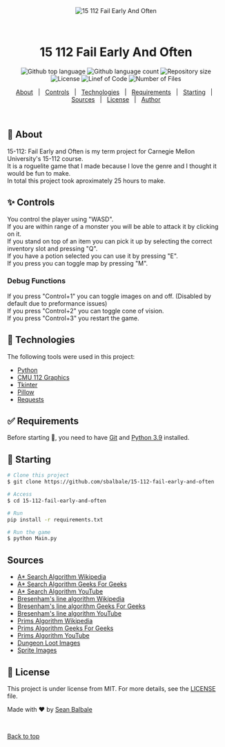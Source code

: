 <div align="center" id="top"> 
  <img src="./.github/app.gif" alt="15 112 Fail Early And Often" />

  &#xa0;

  <!-- <a href="https://15112failearlyandoften.netlify.app">Demo</a> -->
</div>

<h1 align="center">15 112 Fail Early And Often</h1>

<p align="center">
  <img alt="Github top language" src="https://img.shields.io/github/languages/top/sbalbale/15-112-fail-early-and-often?color=4484c7">

  <img alt="Github language count" src="https://img.shields.io/github/languages/count/sbalbale/15-112-fail-early-and-often?color=4484c7">

  <img alt="Repository size" src="https://img.shields.io/github/repo-size/sbalbale/15-112-fail-early-and-often?color=4484c7">

  <img alt="License" src="https://img.shields.io/github/license/sbalbale/15-112-fail-early-and-often?color=4484c7">
  
  <img alt="Linef of Code" src="https://tokei.cherrybrooknetworks.dev/b1/github/sbalbale/15-112-Fail-Early-and-Often">
  
  <img alt="Number of Files" src="https://img.shields.io/github/directory-file-count/sbalbale/15-112-Fail-Early-and-Often?color=4484c7&label=number%20of%20files">

  <!-- <img alt="Github issues" src="https://img.shields.io/github/issues/sbalbale/15-112-fail-early-and-often?color=56BEB8" /> -->

  <!-- <img alt="Github forks" src="https://img.shields.io/github/forks/sbalbale/15-112-fail-early-and-often?color=56BEB8" /> -->

  <!-- <img alt="Github stars" src="https://img.shields.io/github/stars/sbalbale/15-112-fail-early-and-often?color=56BEB8" /> -->
</p>

<!-- Status -->

<!-- <h4 align="center"> 
	🚧  15 112 Fail Early And Often 🚀 Under construction...  🚧
</h4> 

<hr> -->

<p align="center">
  <a href="#dart-about">About</a> &#xa0; | &#xa0; 
  <a href="#sparkles-controls">Controls</a> &#xa0; | &#xa0;
  <a href="#rocket-technologies">Technologies</a> &#xa0; | &#xa0;
  <a href="#white_check_mark-requirements">Requirements</a> &#xa0; | &#xa0;
  <a href="#checkered_flag-starting">Starting</a> &#xa0; | &#xa0;
  <a href="#sources">Sources</a> &#xa0; | &#xa0;
  <a href="#memo-license">License</a> &#xa0; | &#xa0;
  <a href="https://github.com/sbalbale" target="_blank">Author</a>
</p>

<br>

## :dart: About ##

15-112: Fail Early and Often is my term project for Carnegie Mellon University's 15-112 course.\
It is a roguelite game that I made because I love the genre and I thought it would be fun to make.\
In total this project took aproximately 25 hours to make.

## :sparkles: Controls ##
You control the player using "WASD".\
If you are within range of a monster you will be able to attack it by clicking on it.\
If you stand on top of an item you can pick it up by selecting the correct inventory slot and pressing "Q".\
If you have a potion selected you can use it by pressing "E".\
If you press you can toggle map by pressing "M".
### Debug Functions ###

If you press "Control+1" you can toggle images on and off. (Disabled by default due to preformance issues)\
If you press "Control+2" you can toggle cone of vision. \
If you press "Control+3" you restart the game.


## :rocket: Technologies ##

The following tools were used in this project:

- [Python](https://https://www.python.org/)
- [CMU 112 Graphics](https://www.cs.cmu.edu/~112/notes/cmu_112_graphics.py)
- [Tkinter](https://docs.python.org/3/library/tkinter.html#module-tkinter)
- [Pillow](https://pypi.org/project/Pillow/)
- [Requests](https://pypi.org/project/requests/)

## :white_check_mark: Requirements ##

Before starting :checkered_flag:, you need to have [Git](https://git-scm.com) and [Python 3.9](https://https://www.python.org/) installed.

## :checkered_flag: Starting ##

```bash
# Clone this project
$ git clone https://github.com/sbalbale/15-112-fail-early-and-often

# Access
$ cd 15-112-fail-early-and-often

# Run
pip install -r requirements.txt

# Run the game
$ python Main.py
```

## Sources ##

  - [A* Search Algorithm Wikipedia](https://en.wikipedia.org/wiki/A*_search_algorithm)
  - [A* Search Algorithm Geeks For Geeks](https://www.geeksforgeeks.org/a-search-algorithm/)
  - [A* Search Algorithm YouTube](https://www.youtube.com/watch?v=i0x5fj4PqP4)
  - [Bresenham's line algorithm Wikipedia](https://en.wikipedia.org/wiki/Bresenham's_line_algorithm)
  - [Bresenham's line algorithm Geeks For Geeks](https://www.geeksforgeeks.org/bresenhams-line-generation-algorithm/)
  - [Bresenham's line algorithm YouTube](https://www.youtube.com/watch?v=lKVo6oLsCXs&t=39s)
  - [Prims Algorithm Wikipedia](https://en.wikipedia.org/wiki/Prim%27s_algorithm)
  - [Prims Algorithm Geeks For Geeks](https://www.geeksforgeeks.org/prims-minimum-spanning-tree-mst-greedy-algo-5/)
  - [Prims Algorithm YouTube](https://www.youtube.com/watch?v=xthRL0lcx2w)
  - [Dungeon Loot Images](https://www.forgotten-adventures.net/product-category/map-making/)
  - [Sprite Images](https://www.patreon.com/haasio)

## :memo: License ##

This project is under license from MIT. For more details, see the [LICENSE](LICENSE.md) file.


Made with :heart: by <a href="https://github.com/sbalbale" target="_blank">Sean Balbale</a>

&#xa0;

<a href="#top">Back to top</a>
